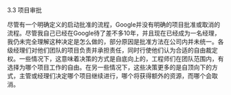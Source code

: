3.3 项目审批

尽管有一个明确定义的启动批准的流程，Google并没有明确的项目批准或取消的流程。尽管我自己已经在Google待了差不多10年，并且现在已经成为一名经理，我仍未完全理解这种决定是怎么做的，部分原因是批准方法在公司内并未统一。各级经理们对他们团队的项目负责并承担责任，同时行使他们认为合适的自由裁定权。一些情况下，这意味着决策的方式是自底向上的，工程师们在团队范围内，有选择为哪个项目工作的自由。在另一些情况下，这些决策更多的是自顶向下的方式，主管或经理们决定哪个项目继续进行，哪个将获得额外的资源，而哪个会取消。